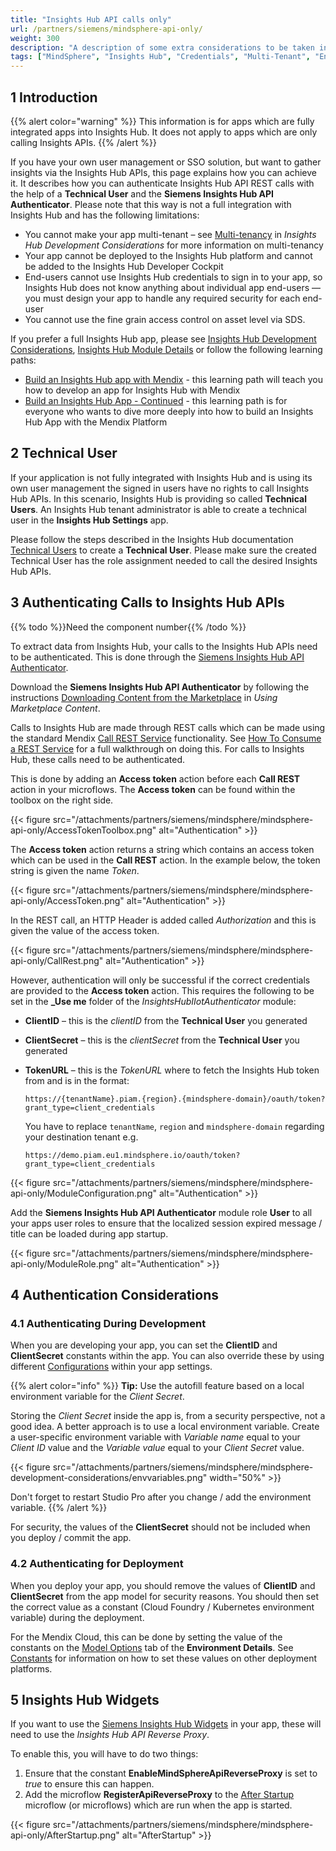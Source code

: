 ```yaml
---
title: "Insights Hub API calls only"
url: /partners/siemens/mindsphere-api-only/
weight: 300
description: "A description of some extra considerations to be taken into account when developing for deployment to Insights Hub"
tags: ["MindSphere", "Insights Hub", "Credentials", "Multi-Tenant", "Environment Variables", "Local", "Styling", "UI", "Icons", "Limitations", "Licensing", "Validation", "App Service", "IIoT"]
---
```


## 1 Introduction

{{% alert color="warning" %}}
This information is for apps which are fully integrated apps into Insights Hub. It does not apply to apps which are only calling Insights APIs.
{{% /alert %}}

If you have your own user management or SSO solution, but want to gather insights via the Insights Hub APIs, this page explains how you can achieve it. It describes how you can authenticate Insights Hub API REST calls with the help of a **Technical User** and the **Siemens Insights Hub API Authenticator**.
Please note that this way is not a full integration with Insights Hub and has the following limitations:

* You cannot make your app multi-tenant – see [Multi-tenancy](/partners/siemens/mindsphere-development-considerations/#multitenancy) in *Insights Hub Development Considerations* for more information on multi-tenancy
* Your app cannot be deployed to the Insights Hub platform and cannot be added to the Insights Hub Developer Cockpit
* End-users cannot use Insights Hub credentials to sign in to your app, so Insights Hub does not know anything about individual app end-users — you must design your app to handle any required security for each end-user
* You cannot use the fine grain access control on asset level via SDS.

If you prefer a full Insights Hub app, please see [Insights Hub Development Considerations](/partners/siemens/mindsphere-development-considerations/), [Insights Hub Module Details](/partners/siemens/mindsphere-module-details/) or follow the following learning paths:

* [Build an Insights Hub app with Mendix](https://academy.mendix.com/link/path/80/Build-a-MindSphere-app-with-Mendix) - this learning path will teach you how to develop an app for Insights Hub with Mendix
* [Build an Insights Hub App - Continued](https://academy.mendix.com/link/path/93/Build-a-MindSphere-App---Continued) - this learning path is for everyone who wants to dive more deeply into how to build an Insights Hub App with the Mendix Platform

## 2 Technical User

If your application is not fully integrated with Insights Hub and is using its own user management the signed in users have no rights to call Insights Hub APIs. In this scenario, Insights Hub is providing so called **Technical Users**. An Insights Hub tenant administrator is able to create a technical user in the **Insights Hub Settings** app.

Please follow the steps described in the Insights Hub documentation [Technical Users](https://documentation.mindsphere.io/MindSphere/apps/settings/technical-users.html) to create a **Technical User**. Please make sure the created Technical User has the role assignment needed to call the desired Insights Hub APIs.

## 3 Authenticating Calls to Insights Hub APIs

{{% todo %}}Need the component number{{% /todo %}}

To extract data from Insights Hub, your calls to the Insights Hub APIs need to be authenticated. This is done through the [Siemens Insights Hub API Authenticator](https://marketplace.mendix.com/link/component/226260).

Download the **Siemens Insights Hub API Authenticator** by following the instructions [Downloading Content from the Marketplace](/appstore/overview/use-content/#downloading) in *Using Marketplace Content*.

Calls to Insights Hub are made through REST calls which can be made using the standard Mendix [Call REST Service](/refguide/call-rest-action/) functionality. See [How To Consume a REST Service](/howto/integration/consume-a-rest-service/) for a full walkthrough on doing this. For calls to Insights Hub, these calls need to be authenticated.

This is done by adding an **Access token** action before each **Call REST** action in your microflows. The **Access token** can be found within the toolbox on the right side.

{{< figure src="/attachments/partners/siemens/mindsphere/mindsphere-api-only/AccessTokenToolbox.png" alt="Authentication" >}}

 The **Access token** action returns a string which contains an access token which can be used in the **Call REST** action. In the example below, the token string is given the name *Token*.

{{< figure src="/attachments/partners/siemens/mindsphere/mindsphere-api-only/AccessToken.png" alt="Authentication" >}}

In the REST call, an HTTP Header is added called *Authorization* and this is given the value of the access token.

{{< figure src="/attachments/partners/siemens/mindsphere/mindsphere-api-only/CallRest.png" alt="Authentication" >}}

However, authentication will only be successful if the correct credentials are provided to the **Access token** action. This requires the following to be set in the **_Use me** folder of the *InsightsHubIIotAuthenticator* module:

* **ClientID** – this is the *clientID* from the **Technical User** you generated
* **ClientSecret** – this is the *clientSecret* from the **Technical User** you generated
* **TokenURL** – this is the *TokenURL* where to fetch the Insights Hub token from and is in the format:

    `https://{tenantName}.piam.{region}.{mindsphere-domain}/oauth/token?grant_type=client_credentials`

    You have to replace `tenantName`, `region` and `mindsphere-domain` regarding your destination tenant e.g.

    `https://demo.piam.eu1.mindsphere.io/oauth/token?grant_type=client_credentials`


{{< figure src="/attachments/partners/siemens/mindsphere/mindsphere-api-only/ModuleConfiguration.png" alt="Authentication" >}}

Add the **Siemens Insights Hub API Authenticator** module role **User** to all your apps user roles to ensure that the localized session expired message / title can be loaded during app startup.

{{< figure src="/attachments/partners/siemens/mindsphere/mindsphere-api-only/ModuleRole.png" alt="Authentication" >}}

## 4 Authentication Considerations

### 4.1 Authenticating During Development

When you are developing your app, you can set the **ClientID** and **ClientSecret** constants within the app. You can also override these by using different [Configurations](/refguide/configuration/) within your app settings.

{{% alert color="info" %}}
**Tip:** Use the autofill feature based on a local environment variable for the *Client Secret*.

Storing the *Client Secret* inside the app is, from a security perspective, not a good idea. A better approach is to use a local environment variable. Create a user-specific environment variable with *Variable name* equal to your *Client ID* value and the *Variable value* equal to your *Client Secret* value.

{{< figure src="/attachments/partners/siemens/mindsphere/mindsphere-development-considerations/envvariables.png"   width="50%"  >}}

Don't forget to restart Studio Pro after you change / add the environment variable.
{{% /alert %}}

For security, the values of the **ClientSecret** should not be included when you deploy / commit the app.

### 4.2 Authenticating for Deployment

When you deploy your app, you should remove the values of **ClientID** and **ClientSecret** from the app model for security reasons. You should then set the correct value as a constant (Cloud Foundry / Kubernetes environment variable) during the deployment.

For the Mendix Cloud, this can be done by setting the value of the constants on the [Model Options](/developerportal/deploy/environments-details/#model-options) tab of the **Environment Details**. See [Constants](/refguide/constants/) for information on how to set these values on other deployment platforms.

## 5 Insights Hub Widgets

If you want to use the [Siemens Insights Hub Widgets](https://marketplace.mendix.com/link/component/110119) in your app, these will need to use the *Insights Hub API Reverse Proxy*.

To enable this, you will have to do two things:

1. Ensure that the constant **EnableMindSphereApiReverseProxy** is set to *true* to ensure this can happen.
2. Add the microflow **RegisterApiReverseProxy** to the [After Startup](/refguide/app-settings/#after-startup) microflow (or microflows) which are run when the app is started.

{{< figure src="/attachments/partners/siemens/mindsphere/mindsphere-api-only/AfterStartup.png" alt="AfterStartup" >}}

